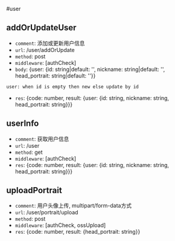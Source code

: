 #user

## addOrUpdateUser
* `comment`: 添加或更新用户信息
* `url`: /user/addOrUpdate
* `method`: post
* `middleware`: [authCheck]
* `body`: {user: {id: string|default: '', nickname: string|default: '', head_portrait: string|default: ''}}
```
user: when id is empty then new else update by id
```
* `res`: {code: number, result: {user: {id: string, nickname: string, head_portrait: string}}}

## userInfo
* `comment`: 获取用户信息
* `url`: /user
* `method`: get
* `middleware`: [authCheck]
* `res`: {code: number, result: {user: {id: string, nickname: string, head_portrait: string}}}

## uploadPortrait
* `comment`: 用户头像上传, multipart/form-data方式
* `url`: /user/portrait/upload
* `method`: post
* `middleware`: [authCheck, ossUpload]
* `res`: {code: number, result: {head_portrait: string}}
